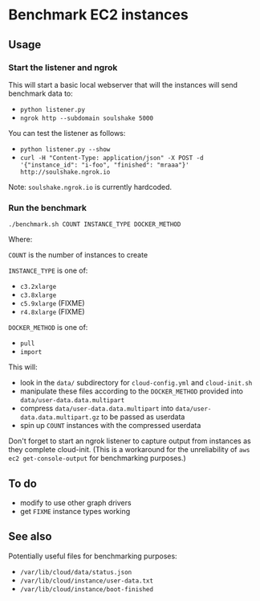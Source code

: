 # Benchmark EC2 instances

## Usage

### Start the listener and ngrok

This will start a basic local webserver that will the instances will send benchmark data to:

- `python listener.py`
- `ngrok http --subdomain soulshake 5000`

You can test the listener as follows:

- `python listener.py --show`
- `curl -H "Content-Type: application/json" -X POST -d '{"instance_id": "i-foo", "finished": "mraaa"}' http://soulshake.ngrok.io`

Note: `soulshake.ngrok.io` is currently hardcoded.

### Run the benchmark

`./benchmark.sh COUNT INSTANCE_TYPE DOCKER_METHOD`

Where:

`COUNT` is the number of instances to create

`INSTANCE_TYPE` is one of:
- `c3.2xlarge`
- `c3.8xlarge`
- `c5.9xlarge` (FIXME)
- `r4.8xlarge` (FIXME)

`DOCKER_METHOD` is one of:
- `pull`
- `import`

This will:

- look in the `data/` subdirectory for `cloud-config.yml` and `cloud-init.sh`
- manipulate these files according to the `DOCKER_METHOD` provided into `data/user-data.data.multipart`
- compress `data/user-data.data.multipart` into `data/user-data.data.multipart.gz` to be passed as userdata
- spin up `COUNT` instances with the compressed userdata

Don't forget to start an ngrok listener to capture output from instances as they complete cloud-init. (This is a workaround for the unreliability of `aws ec2 get-console-output` for benchmarking purposes.)

## To do

- modify to use other graph drivers
- get `FIXME` instance types working

## See also

Potentially useful files for benchmarking purposes:

- `/var/lib/cloud/data/status.json`
- `/var/lib/cloud/instance/user-data.txt`
- `/var/lib/cloud/instance/boot-finished`
